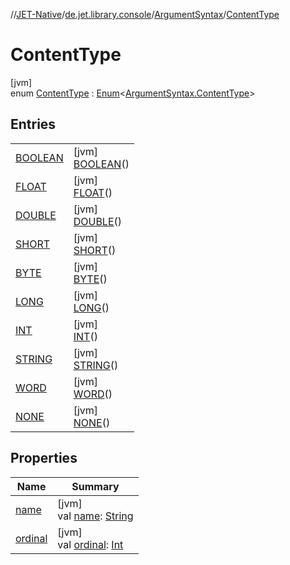 //[JET-Native](../../../../index.md)/[de.jet.library.console](../../index.md)/[ArgumentSyntax](../index.md)/[ContentType](index.md)

# ContentType

[jvm]\
enum [ContentType](index.md) : [Enum](https://kotlinlang.org/api/latest/jvm/stdlib/kotlin/-enum/index.html)&lt;[ArgumentSyntax.ContentType](index.md)&gt;

## Entries

| | |
|---|---|
| [BOOLEAN](-b-o-o-l-e-a-n/index.md) | [jvm]<br>[BOOLEAN](-b-o-o-l-e-a-n/index.md)() |
| [FLOAT](-f-l-o-a-t/index.md) | [jvm]<br>[FLOAT](-f-l-o-a-t/index.md)() |
| [DOUBLE](-d-o-u-b-l-e/index.md) | [jvm]<br>[DOUBLE](-d-o-u-b-l-e/index.md)() |
| [SHORT](-s-h-o-r-t/index.md) | [jvm]<br>[SHORT](-s-h-o-r-t/index.md)() |
| [BYTE](-b-y-t-e/index.md) | [jvm]<br>[BYTE](-b-y-t-e/index.md)() |
| [LONG](-l-o-n-g/index.md) | [jvm]<br>[LONG](-l-o-n-g/index.md)() |
| [INT](-i-n-t/index.md) | [jvm]<br>[INT](-i-n-t/index.md)() |
| [STRING](-s-t-r-i-n-g/index.md) | [jvm]<br>[STRING](-s-t-r-i-n-g/index.md)() |
| [WORD](-w-o-r-d/index.md) | [jvm]<br>[WORD](-w-o-r-d/index.md)() |
| [NONE](-n-o-n-e/index.md) | [jvm]<br>[NONE](-n-o-n-e/index.md)() |

## Properties

| Name | Summary |
|---|---|
| [name](../../../de.jet.library.tool.timing.calendar/-display-time/-format/-t-i-c-k-s/index.md#-372974862%2FProperties%2F-1617893574) | [jvm]<br>val [name](../../../de.jet.library.tool.timing.calendar/-display-time/-format/-t-i-c-k-s/index.md#-372974862%2FProperties%2F-1617893574): [String](https://kotlinlang.org/api/latest/jvm/stdlib/kotlin/-string/index.html) |
| [ordinal](../../../de.jet.library.tool.timing.calendar/-display-time/-format/-t-i-c-k-s/index.md#-739389684%2FProperties%2F-1617893574) | [jvm]<br>val [ordinal](../../../de.jet.library.tool.timing.calendar/-display-time/-format/-t-i-c-k-s/index.md#-739389684%2FProperties%2F-1617893574): [Int](https://kotlinlang.org/api/latest/jvm/stdlib/kotlin/-int/index.html) |
